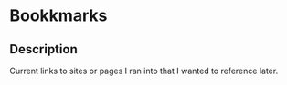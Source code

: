 # Bookkmarks

## Description

Current links to sites or pages I ran into that I wanted to reference later.

